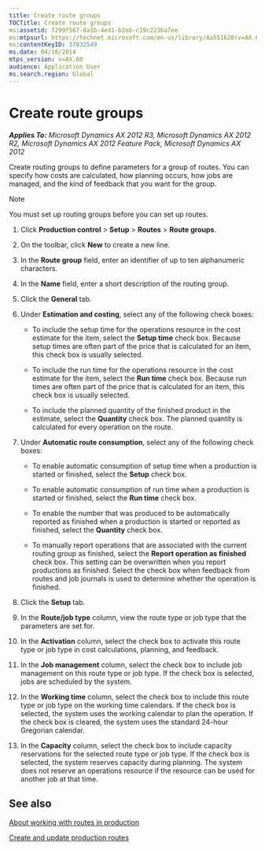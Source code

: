```yaml
---
title: Create route groups
TOCTitle: Create route groups
ms:assetid: f299f567-8a1b-4ed1-b2eb-c19c223ba7ee
ms:mtpsurl: https://technet.microsoft.com/en-us/library/Aa551628(v=AX.60)
ms:contentKeyID: 37832549
ms.date: 04/18/2014
mtps_version: v=AX.60
audience: Application User
ms.search.region: Global
---
```


# Create route groups 


_**Applies To:** Microsoft Dynamics AX 2012 R3, Microsoft Dynamics AX 2012 R2, Microsoft Dynamics AX 2012 Feature Pack, Microsoft Dynamics AX 2012_

Create routing groups to define parameters for a group of routes. You can specify how costs are calculated, how planning occurs, how jobs are managed, and the kind of feedback that you want for the group.


> [!NOTE]
> <P>You must set up routing groups before you can set up routes.</P>



1.  Click **Production control** \> **Setup** \> **Routes** \> **Route groups**.

2.  On the toolbar, click **New** to create a new line.

3.  In the **Route group** field, enter an identifier of up to ten alphanumeric characters.

4.  In the **Name** field, enter a short description of the routing group.

5.  Click the **General** tab.

6.  Under **Estimation and costing**, select any of the following check boxes:
    
      - To include the setup time for the operations resource in the cost estimate for the item, select the **Setup time** check box. Because setup times are often part of the price that is calculated for an item, this check box is usually selected.
    
      - To include the run time for the operations resource in the cost estimate for the item, select the **Run time** check box. Because run times are often part of the price that is calculated for an item, this check box is usually selected.
    
      - To include the planned quantity of the finished product in the estimate, select the **Quantity** check box. The planned quantity is calculated for every operation on the route.

7.  Under **Automatic route consumption**, select any of the following check boxes:
    
      - To enable automatic consumption of setup time when a production is started or finished, select the **Setup** check box.
    
      - To enable automatic consumption of run time when a production is started or finished, select the **Run time** check box.
    
      - To enable the number that was produced to be automatically reported as finished when a production is started or reported as finished, select the **Quantity** check box.
    
      - To manually report operations that are associated with the current routing group as finished, select the **Report operation as finished** check box. This setting can be overwritten when you report productions as finished. Select the check box when feedback from routes and job journals is used to determine whether the operation is finished.

8.  Click the **Setup** tab.

9.  In the **Route/job type** column, view the route type or job type that the parameters are set for.

10. In the **Activation** column, select the check box to activate this route type or job type in cost calculations, planning, and feedback.

11. In the **Job management** column, select the check box to include job management on this route type or job type. If the check box is selected, jobs are scheduled by the system.

12. In the **Working time** column, select the check box to include this route type or job type on the working time calendars. If the check box is selected, the system uses the working calendar to plan the operation. If the check box is cleared, the system uses the standard 24-hour Gregorian calendar.

13. In the **Capacity** column, select the check box to include capacity reservations for the selected route type or job type. If the check box is selected, the system reserves capacity during planning. The system does not reserve an operations resource if the resource can be used for another job at that time.

## See also

[About working with routes in production](about-working-with-routes-in-production.md)

[Create and update production routes](create-and-update-production-routes.md)

  


